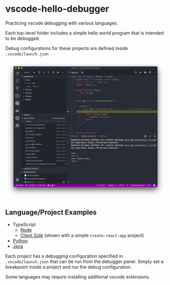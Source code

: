 # vscode-hello-debugger

Practicing vscode debugging with various languages.

Each top-level folder includes a simple hello world program that is intended to be debugged.

Debug configurations for these projects are defined inside `.vscode/launch.json`

![vscode debugging](debugging.png)

## Language/Project Examples

* TypeScript
  * [Node](./ts-node/README.md)
  * [Client Side](./ts-react/README.md) (shown with a simple `create-react-app` project)
* [Python](./python/README.md)
* [Java](./java/README.md)

Each project has a debugging configuration specified in `.vscode/launch.json` that can be run
from the debugger panel. Simply set a breakpoint inside a project and run the debug configuration.

Some languages may require installing additional vscode extensions.
